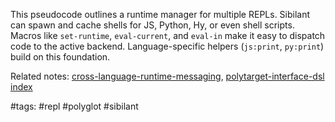 This pseudocode outlines a runtime manager for multiple REPLs. Sibilant can spawn and cache shells for JS, Python, Hy, or even shell scripts. Macros like `set-runtime`, `eval-current`, and `eval-in` make it easy to dispatch code to the active backend. Language-specific helpers (`js:print`, `py:print`) build on this foundation.

Related notes: [cross-language-runtime-messaging](cross-language-runtime-messaging.md), [polytarget-interface-dsl](polytarget-interface-dsl.md) [index](../../unique/index.md)

#tags: #repl #polyglot #sibilant
